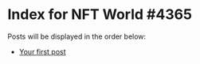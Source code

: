 # Index for NFT World #4365
Posts will be displayed in the order below:

- [Your first post](./001-first.md)

